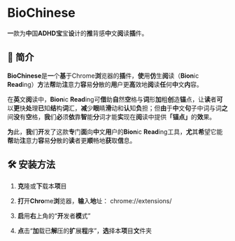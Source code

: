 # BioChinese
**一**款为**中**国<b>ADHD</b>**宝**宝**设**计的**推**背感**中**文**阅**读**插**件。

## 🧠 <b>简介</b>  

  <b>BioChinese</b>是**一**个**基**于Chrome**浏**览器的**插**件，**使**用**仿**生**阅**读（**Bion**ic **Read**ing）**方**法**帮**助**注**意力**容**易**分**散的**用**户更**高**效地**阅**读**任**何**中**文**内**容。

  在**英**文**阅**读中，<b>Bion</b>ic <b>Read</b>ing可**借**助**自**然**空**格与**词**形**加**粗**创**造**锚**点，让**读**者**可**以**更**快**处**理**已**知**结**构**词**汇，**减**少**眼**睛**滑**动和**认**知**负**担；但**由**于**中**文**句**子中词与词**之**间**没**有**空**格，**我**们**必**须**依**靠**智**能**分**词才能**实**现在**阅**读中提供<b>「锚点」</b>的**效**果。

  **为**此，**我**们**开**发了这款**专**门**面**向**中**文**用**户的**Bion**ic **Read**ing工具，**尤**其**希**望它能**帮**助**注**意力**容**易**分**散的**读**者更**顺**畅地**获**取**信**息。

## 🛠️ <b>安装方法</b>
  1. **克**隆或**下**载本**项**目

  2. **打**开**Chro**me**浏**览器，**输**入**地**址：
   chrome://extensions/

  3. **启**用**右**上角的“**开**发者**模**式”

  4. **点**击“**加**载已**解**压的**扩**展**程**序”，**选**择本**项**目**文**件夹